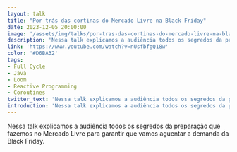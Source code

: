 ```yaml
---
layout: talk
title: "Por trás das cortinas do Mercado Livre na Black Friday"
date: 2023-12-05 20:00:00
image: '/assets/img/talks/por-tras-das-cortinas-do-mercado-livre-na-blackfriday.jpg'
description: 'Nessa talk explicamos a audiência todos os segredos da preparação que fazemos no Mercado Livre para garantir que vamos aguentar a demanda da Black Friday.'
link: 'https://www.youtube.com/watch?v=nUsfbfgQ18w'
color: '#D6BA32'
tags:
- Full Cycle
- Java
- Loom
- Reactive Programming
- Coroutines
twitter_text: 'Nessa talk explicamos a audiência todos os segredos da preparação que fazemos no Mercado Livre para garantir que vamos aguentar a demanda da Black Friday.'
introduction: 'Nessa talk explicamos a audiência todos os segredos da preparação que fazemos no Mercado Livre para garantir que vamos aguentar a demanda da Black Friday.'
---
```


Nessa talk explicamos a audiência todos os segredos da preparação que fazemos no Mercado Livre para garantir que vamos aguentar a demanda da Black Friday.